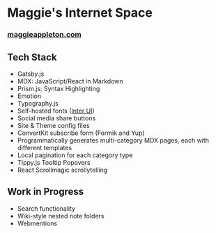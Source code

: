 # Maggie's Internet Space

### [maggieappleton.com](https://maggieappleton.com)

## Tech Stack

- Gatsby.js
- MDX: JavaScript/React in Markdown
- Prism.js: Syntax Highlighting
- Emotion
- Typography.js
- Self-hosted fonts ([Inter UI](https://rsms.me/inter/))
- Social media share buttons
- Site & Theme config files
- ConvertKit subscribe form (Formik and Yup)
- Programmatically generates multi-category MDX pages, each with different templates
- Local pagination for each category type
- Tippy.js Tooltip Popovers
- React Scrollmagic scrollytelling

## Work in Progress

- Search functionality
- Wiki-style nested note folders
- Webmentions
